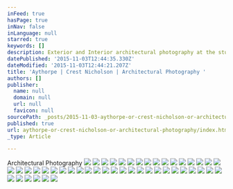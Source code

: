 ```yaml
---
inFeed: true
hasPage: true
inNav: false
inLanguage: null
starred: true
keywords: []
description: Exterior and Interior architectural photography at the stunning prestigous Crest Nicholson Aythorpe development
datePublished: '2015-11-03T12:44:35.330Z'
dateModified: '2015-11-03T12:44:21.207Z'
title: 'Aythorpe | Crest Nicholson | Architectural Photography '
authors: []
publisher:
  name: null
  domain: null
  url: null
  favicon: null
sourcePath: _posts/2015-11-03-aythorpe-or-crest-nicholson-or-architectural-photography.md
published: true
url: aythorpe-or-crest-nicholson-or-architectural-photography/index.html
_type: Article

---
```

Architectural Photography
![](https://the-grid-user-content.s3-us-west-2.amazonaws.com/12e202a2-4422-447d-8383-2bad0f26e99e.jpg)
![](https://the-grid-user-content.s3-us-west-2.amazonaws.com/39cc30cd-d521-4d3d-ba16-65175ddf21d7.jpg)
![](https://the-grid-user-content.s3-us-west-2.amazonaws.com/3893fb4a-a10d-4bf1-bd7e-3e960e158b94.jpg)
![](https://the-grid-user-content.s3-us-west-2.amazonaws.com/f2c44aac-9469-4bdf-a167-159db1eae38c.jpg)
![](https://the-grid-user-content.s3-us-west-2.amazonaws.com/e395acf3-3c76-4d28-bbf7-dc63c05f808a.jpg)
![](https://the-grid-user-content.s3-us-west-2.amazonaws.com/f792bf61-07c0-484d-ac50-494a19bf51a5.jpg)
![](https://the-grid-user-content.s3-us-west-2.amazonaws.com/14d51619-e5b7-4aa8-b190-c8aaa96241ba.jpg)
![](https://the-grid-user-content.s3-us-west-2.amazonaws.com/74a45ff9-8733-4daf-96a1-455705524de6.jpg)
![](https://the-grid-user-content.s3-us-west-2.amazonaws.com/c89b549a-4722-4f93-8020-131f37b18dbc.jpg)
![](https://the-grid-user-content.s3-us-west-2.amazonaws.com/73d42a7e-32f3-4232-a246-f249758a0621.jpg)
![](https://the-grid-user-content.s3-us-west-2.amazonaws.com/401878b3-c809-41ff-938f-69bbad0dad5d.jpg)
![](https://the-grid-user-content.s3-us-west-2.amazonaws.com/e82f88e6-a9f7-4b40-a04f-4af6e8d4158b.jpg)
![](https://the-grid-user-content.s3-us-west-2.amazonaws.com/19cb37c5-a46f-4a71-98ca-609d42261f7d.jpg)
![](https://the-grid-user-content.s3-us-west-2.amazonaws.com/507be94d-4f90-41b5-8b04-004bcd7bcbab.jpg)
![](https://the-grid-user-content.s3-us-west-2.amazonaws.com/a129ef5d-84cc-43ae-9567-524bb046096c.jpg)
![](https://the-grid-user-content.s3-us-west-2.amazonaws.com/0633f931-45fe-4ef4-9d0a-e252b6cf6a81.jpg)
![](https://the-grid-user-content.s3-us-west-2.amazonaws.com/3e16bf20-f72c-465b-9d84-f4b39c03d67c.jpg)
![](https://the-grid-user-content.s3-us-west-2.amazonaws.com/b12936b3-af96-498d-a398-73d1b0a0d39c.jpg)
![](https://the-grid-user-content.s3-us-west-2.amazonaws.com/37a63946-61db-4fd4-9632-6eeac7720e3a.jpg)
![](https://the-grid-user-content.s3-us-west-2.amazonaws.com/17c84a29-b57a-4a5c-a264-c0d0c0f07e95.jpg)
![](https://the-grid-user-content.s3-us-west-2.amazonaws.com/6a6572a1-eb01-4ddd-9940-a8648e4c70fa.jpg)
![](https://the-grid-user-content.s3-us-west-2.amazonaws.com/43bb5f36-2b56-497a-a4f7-f30d5c705191.jpg)
![](https://the-grid-user-content.s3-us-west-2.amazonaws.com/4eb6cce5-5451-4ac6-b0cf-c7c87683bb4f.jpg)
![](https://the-grid-user-content.s3-us-west-2.amazonaws.com/5d4a99e6-3e58-47d6-ac61-05ecc75d4df1.jpg)
![](https://the-grid-user-content.s3-us-west-2.amazonaws.com/4e43f173-20cc-4e0b-ae9d-ab694c22e48c.jpg)
![](https://the-grid-user-content.s3-us-west-2.amazonaws.com/da0fca51-63db-4133-b92f-2e9f7eaa56c1.jpg)
![](https://the-grid-user-content.s3-us-west-2.amazonaws.com/7fd197a8-1d36-4049-b35d-f2aaa3cbb2a9.jpg)
![](https://the-grid-user-content.s3-us-west-2.amazonaws.com/33ff6d41-50d0-4bbb-9e22-dfc2b59a3abe.jpg)
![](https://the-grid-user-content.s3-us-west-2.amazonaws.com/f57415af-fa92-4d23-b8c0-1be3df70bbf4.jpg)
![](https://the-grid-user-content.s3-us-west-2.amazonaws.com/8877faaf-4ee0-4bb2-8c76-efedcb1e188a.jpg)
![](https://the-grid-user-content.s3-us-west-2.amazonaws.com/94da81e1-4ace-41e6-bb39-bb40920cfa16.jpg)
![](https://the-grid-user-content.s3-us-west-2.amazonaws.com/f2bc395d-2a5a-42fd-8445-71f6fb233df0.jpg)
![](https://the-grid-user-content.s3-us-west-2.amazonaws.com/430102a8-b2e7-43bb-90ff-936c8ad5e5a4.jpg)
![](https://the-grid-user-content.s3-us-west-2.amazonaws.com/10f59fc6-b960-448e-88ec-da24666e71c3.jpg)
![](https://the-grid-user-content.s3-us-west-2.amazonaws.com/48de2074-10c7-41f6-9dd7-8d900a99c9db.jpg)
![](https://the-grid-user-content.s3-us-west-2.amazonaws.com/eb0e911e-7063-4e48-b8d1-4797db0de6b5.jpg)
![](https://the-grid-user-content.s3-us-west-2.amazonaws.com/ce79610c-07ba-41cf-b096-82aab4628a69.jpg)
![](https://the-grid-user-content.s3-us-west-2.amazonaws.com/60b4bd3f-efa6-48a2-ac27-dbeee55e53d4.jpg)
![](https://the-grid-user-content.s3-us-west-2.amazonaws.com/f29c1c8c-a45c-4e66-9244-42136a6257a6.jpg)
![](https://the-grid-user-content.s3-us-west-2.amazonaws.com/365c3bcf-9930-4bf1-9927-85bc0f54c42e.jpg)
![](https://the-grid-user-content.s3-us-west-2.amazonaws.com/7aa00be6-2b46-48f1-bf3b-d712d3947359.jpg)
![](https://the-grid-user-content.s3-us-west-2.amazonaws.com/7efdb100-f79e-4a57-8e0d-5bbd9a268d98.jpg)
![](https://the-grid-user-content.s3-us-west-2.amazonaws.com/f4d75952-99a8-4ac4-b355-cdd05b3552c1.jpg)
![](https://the-grid-user-content.s3-us-west-2.amazonaws.com/bd5c9119-ec82-4c16-a86c-bc09b2f94c8f.jpg)
![](https://the-grid-user-content.s3-us-west-2.amazonaws.com/f4ad2156-f25a-447e-9f23-b99a3b4a7cd0.jpg)
![](https://the-grid-user-content.s3-us-west-2.amazonaws.com/4dc9bca0-d443-4d00-b0ac-b28bff35116c.jpg)
![](https://the-grid-user-content.s3-us-west-2.amazonaws.com/b446877a-a7a4-4fb0-b97c-c7471cc73933.jpg)